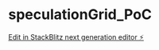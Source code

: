 # speculationGrid_PoC

[Edit in StackBlitz next generation editor ⚡️](https://stackblitz.com/~/github.com/hagopjay/speculationGrid_PoC)